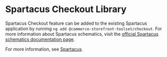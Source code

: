 # Spartacus Checkout Library

Spartacus Checkout feature can be added to the existing Spartacus application by running `ng add @commerce-storefront-toolset/checkout`. For more information about Spartacus schematics, visit the [official Spartacus schematics documentation page](https://sap.github.io/spartacus-docs/schematics/).

For more information, see [Spartacus](https://github.com/SAP/spartacus).
